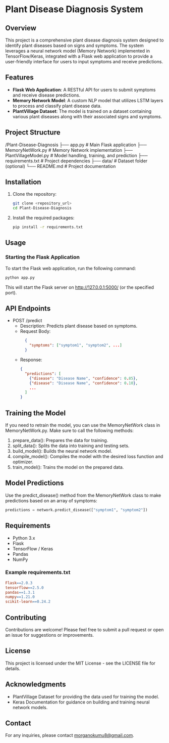 # Plant Disease Diagnosis System

## Overview

This project is a comprehensive plant disease diagnosis system designed to identify plant diseases based on signs and symptoms. The system leverages a neural network model (Memory Network) implemented in TensorFlow/Keras, integrated with a Flask web application to provide a user-friendly interface for users to input symptoms and receive predictions.

## Features

- **Flask Web Application**: A RESTful API for users to submit symptoms and receive disease predictions.
- **Memory Network Model**: A custom NLP model that utilizes LSTM layers to process and classify plant disease data.
- **PlantVillage Dataset**: The model is trained on a dataset containing various plant diseases along with their associated signs and symptoms.

## Project Structure

/Plant-Disease-Diagnosis ├── app.py # Main Flask application ├── MemoryNetWork.py # Memory Network implementation ├── PlantVillageModel.py # Model handling, training, and prediction ├── requirements.txt # Project dependencies ├── data/ # Dataset folder (optional) └── README.md # Project documentation


## Installation

1. Clone the repository:

   ```bash
   git clone <repository_url>
   cd Plant-Disease-Diagnosis
   ```
2. Install the required packages:
    ```bash
   pip install -r requirements.txt
   ```
## Usage

### Starting the Flask Application

To start the Flask web application, run the following command:
```bash
python app.py
```
This will start the Flask server on http://127.0.0.1:5000/ (or the specified port).

## API Endpoints

- POST /predict 
    - Description: Predicts plant disease based on symptoms. 
    - Request Body:
      ```json
        {
          "symptoms": ["symptom1", "symptom2", ...]
        }
      ```
    - Response:
        ```json
        {
          "predictions": [
            {"disease": "Disease Name", "confidence": 0.85},
            {"disease": "Disease Name", "confidence": 0.10},
            ...
          ]
        }
        ```
## Training the Model

If you need to retrain the model, you can use the MemoryNetWork class in MemoryNetWork.py. Make sure to call the following methods:

1. prepare_data(): Prepares the data for training.
2. split_data(): Splits the data into training and testing sets.
3. build_model(): Builds the neural network model.
4. compile_model(): Compiles the model with the desired loss function and optimizer. 
5. train_model(): Trains the model on the prepared data.    

## Model Predictions

Use the predict_disease() method from the MemoryNetWork class to make predictions based on an array of symptoms:
```python
predictions = network.predict_disease(["symptom1", "symptom2"])
```

## Requirements
- Python 3.x 
- Flask
- TensorFlow / Keras
- Pandas
- NumPy

### Example requirements.txt
```makefile
Flask==2.0.3
tensorflow==2.5.0
pandas==1.3.1
numpy==1.21.0
scikit-learn==0.24.2
```

## Contributing

Contributions are welcome! Please feel free to submit a pull request or open an issue for suggestions or improvements.

## License

This project is licensed under the MIT License - see the LICENSE file for details.

## Acknowledgments

- PlantVillage Dataset for providing the data used for training the model.
- Keras Documentation for guidance on building and training neural network models.

## Contact

For any inquiries, please contact morganokumu8@gmail.com.